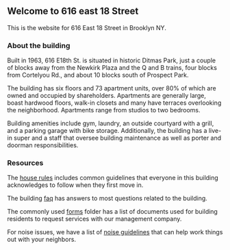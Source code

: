 

## Welcome to 616 east 18 Street

This is the website for 616 East 18 Street in Brooklyn NY.  

### About the building 

Built in 1963, 616 E18th St. is situated in historic Ditmas Park, just a couple of blocks away from the Newkirk Plaza and the Q and B trains, four blocks from Cortelyou Rd., and about 10 blocks south of Prospect Park.

The building has six floors and 73 apartment units, over 80% of which are owned and occupied by shareholders. Apartments are generally large, boast hardwood floors, walk-in closets and many have terraces overlooking the neighborhood. Apartments range from studios to two bedrooms.

Building amenities include gym, laundry, an outside courtyard with a grill, and a parking garage with bike storage. Additionally, the building has a live-in super and a staff that oversee building maintenance as well as porter and doorman responsibilities.  

### Resources

The [house rules](https://docs.google.com/document/d/1Ki_o578KHIJk-M9Ghpm6Wh9bmKeWjcCGAjiFihApWUs/edit?usp=sharing) includes common guidelines that everyone in this building acknowledges to follow when they first move in.  

The building [faq](https://docs.google.com/document/d/1OM8FKmGDUCEzVSrLpT-ijzaWwXg_QeabjA0eCtsW-wk/edit?usp=sharing) has answers to most questions related to the building. 

The commonly used [forms](https://docs.google.com/document/d/1rbZD69nvsLS_sYuydxCtWUhtG3jz35jEQrWLVG_RkbU/edit?usp=sharing) folder has a list of documents used for building residents to request services with our management company.  

For noise issues, we have a list of [noise guidelines](https://docs.google.com/document/d/14H1440xofoRbquG4s7SeOu5n0K2D5uZbIYG5xKadxL0/edit?usp=sharing) that can help work things out with your neighbors. 



<!--
# Header 1
## Header 2
### Header 3

- Bulleted
- List

1. Numbered
2. List
 **Bold** and _Italic_ and `Code` text [Link](url) and ![Image](src) 
For more details see [GitHub Flavored Markdown](https://guides.github.com/features/mastering-markdown/).

--> 
